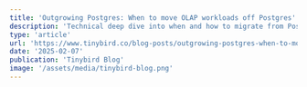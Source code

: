 ```yaml
---
title: 'Outgrowing Postgres: When to move OLAP workloads off Postgres'
description: 'Technical deep dive into when and how to migrate from Postgres to specialized analytics databases for better performance and scalability.'
type: 'article'
url: 'https://www.tinybird.co/blog-posts/outgrowing-postgres-when-to-move-olap-workloads-off-postgres'
date: '2025-02-07'
publication: 'Tinybird Blog'
image: '/assets/media/tinybird-blog.png'
---
```

